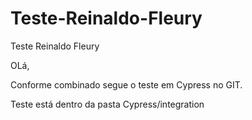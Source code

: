 # Teste-Reinaldo-Fleury
Teste Reinaldo Fleury

OLá,

Conforme combinado segue o teste em Cypress no GIT.

Teste está dentro da pasta Cypress/integration

